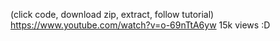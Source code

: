 (click code, download zip, extract, follow tutorial)
https://www.youtube.com/watch?v=o-69nTtA6yw
15k views :D
